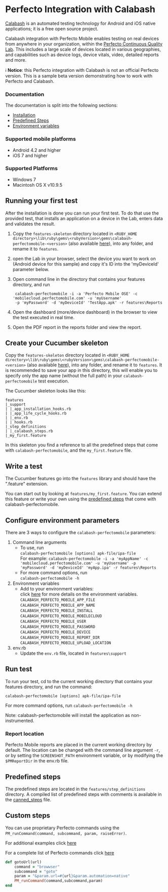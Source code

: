 Perfecto Integration with Calabash
===========================

[Calabash](http://calaba.sh/) is an automated testing technology for Android and iOS native applications; it is a free open source project.

Calabash integration with Perfecto Mobile enables testing on real devices from anywhere in your organization, within the [Perfecto Continuous Quality Lab](http://www.perfectomobile.com/). This includes a large scale of devices located in various geographies, and capabilities such as device logs, device vitals, video, detailed reports and more.

:information_source: **Notice**: this Perfecto integration with Calabash is not an official Perfecto version. This is a sample beta version demonstrating how to work with Perfecto and Calabash.

### Documentation
The documentation is split into the following sections:

- [Installation](https://github.com/PerfectoCode/Community-Samples/blob/master/Calabash/src/documents/installation.md)
- [Predefined Steps](https://github.com/PerfectoCode/Community-Samples/blob/master/Calabash/src/documents/canned_steps.md)
- [Environment variables](https://github.com/PerfectoCode/Community-Samples/blob/master/Calabash/src/ENVIRONMENT_VARIABLES.md)

### Supported mobile platforms
 - Android 4.2 and higher<br/>
 - iOS 7 and higher

### Supported Platforms
- Windows 7
- Macintosh OS X v10.9.5


Running your first test
--------------
After the installation is done you can run your first test. To do that use the provided test, that installs an application on a device in the Lab, enters data and validates the result. 

1. Copy the `features-skeleton` directory located in `<RUBY_HOME directory>\lib\ruby\gems\<rubyVersion>\gems\calabash-perfectomobile-<version>` (also available [here](https://github.com/PerfectoCode/Community-Samples/blob/master/Calabash/src/features-skeleton)), into any folder, and rename it to `features`. 
2. open the Lab in your browser, select the device you want to work on (Android device for this sample) and copy it's ID into the 'myDeviceId' parameter below.
3. Open command line in the directory that contains your features directory, and run </br> 

		calabash-perfectomobile -i -a 'Perfecto Mobile OSE' -c 'mobilecloud.perfectomobile.com' -u 'myUsername' 
		-p 'myPassword' -d 'myDeviceId' 'TestApp.apk' -r features\Reports

4. Open the dashboard (more/device dashboard) in the browser to view the test executed in real time.
5. Open the PDF report in the reports folder and view the report. 
	


Create your Cucumber skeleton
--------------

Copy the `features-skeleton` directory located in `<RUBY_HOME directory>\lib\ruby\gems\<rubyVersion>\gems\calabash-perfectomobile-<version>` (also available [here](https://github.com/PerfectoCode/Community-Samples/blob/master/Calabash/src/features-skeleton)), into any folder, and rename it to `features`. It is recommended to save your app in this directory, this will enable you to specify only the app name (without the full path) in your `calabash-perfectomobile` test execution.

The Cucumber skeleton looks like this:

    features
    |_support
    | |_app_installation_hooks.rb
    | |_app_life_cycle_hooks.rb
    | |_env.rb
    | |_hooks.rb
    |_step_definitions
    | |_calabash_steps.rb
    |_my_first.feature

In this skeleton you find a reference to all the predefined steps that come with `calabash-perfectomobile`, and the `my_first.feature` file.

Write a test
--------------

The Cucumber features go into the `features` library and should have the ".feature" extension.

You can start out by looking at `features/my_first.feature`. You can extend this feature or write your own using the [predefined steps](https://github.com/PerfectoCode/Community-Samples/blob/master/Calabash/src/documents/canned_steps.md) that come with calabash-perfectomobile.

Configure environment parameters
------------
There are 3 ways to configure the `calabash-perfectomobile` parameters:

1. Command line arguments
	- To use, run <br/>
	`calabash-perfectomobile [options] apk-file/ipa-file` <br/>
	For example: `calabash-perfectomobile -i -a 'myAppName' -c 'mobilecloud.perfectomobile.com' -u 'myUsername' -p 'myPassword' -d 'myDeviceId' 'myApp.ipa' -r features\Reports`
	- For more command options, run <br/>
	`calabash-perfectomobile -h`
2. Environment variables
	- Add to your environment variables: <br/>
	click [here](https://github.com/PerfectoCode/Community-Samples/blob/master/Calabash/src/ENVIRONMENT_VARIABLES.md) for more details on the environment variables. <br/>
	`CALABASH_PERFECTO_MOBILE_APP_FILE` <br/>
	`CALABASH_PERFECTO_MOBILE_APP_NAME` <br/>
	`CALABASH_PERFECTO_MOBILE_INSTALL` <br/>
	`CALABASH_PERFECTO_MOBILE_MOBILECLOUD` <br/>
	`CALABASH_PERFECTO_MOBILE_USER` <br/>
	`CALABASH_PERFECTO_MOBILE_PASSWORD` <br/>
	`CALABASH_PERFECTO_MOBILE_DEVICE` <br/>
	`CALABASH_PERFECTO_MOBILE_REPORT_DIR` <br/>
	`CALABASH_PERFECTO_MOBILE_UPLOAD_LOCATION` <br/>
3. env.rb
	- Update the `env.rb` file, located in `features\support`

Run test
------------
To run your test, cd to the current working directory that contains your features directory, and run the command:

    calabash-perfectomobile [options] apk-file/ipa-file

For more command options, run `calabash-perfectomobile -h`

Note: calabash-perfectomobile will install the application as non-instrumented.

### Report location
Perfecto Mobile reports are placed in the current working directory by default. The location can be changed with the command line argument `-r`, or by setting the `SCREENSHOT_PATH` environment variable, or by modifying the `$PMReportDir` in the env.rb file.

Predefined steps
-----------------

The predefined steps are located in the `features/step_definitions` directory. A compiled list of predefined steps with comments is available in the [canned_steps](https://github.com/PerfectoCode/Community-Samples/blob/master/Calabash/src/documents/canned_steps.md) file.

Custom steps
-----------------

You can use proprietary Perfecto commands using the `PM_runCommand(command, subcommand, param, raiseError)`.

For additional examples click [here](https://github.com/PerfectoCode/Community-Samples/blob/master/Calabash/src/lib/calabash-perfectomobile/perfectomobile_actions.rb)

For a complete list of Perfecto commands click [here](https://community.perfectomobile.com/?communities=&media_types=&types%5B%5D=series&categories%5B%5D=Perfecto%20CQ%20Lab&tags%5B%5D=function%20reference&authors_ids=&feed=recent)


```Ruby
def gotoUrl(url)
    command = "browwser"
	subcommand = "goto"
	param = "&param.url=#{url}&param.automation=native"
    PM_runCommand(command,subcommand,param)  
end
```
